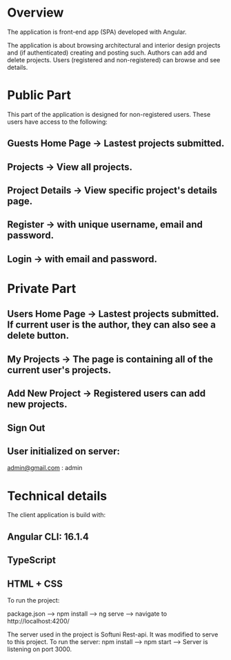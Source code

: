 # Overview
The application is front-end app (SPA) developed with Angular.

The application is about browsing architectural and interior design projects and (if authenticated) creating and posting such. Authors can add and delete projects. Users (registered and non-registered) can browse and see details.

# Public Part
This part of the application is designed for non-registered users. These users have access to the following:

## Guests Home Page -> Lastest projects submitted.
## Projects -> View all projects.
## Project Details -> View specific project's details page.
## Register -> with unique username, email and password.
## Login -> with email and password.

# Private Part
## Users Home Page -> Lastest projects submitted. If current user is the author, they can also see a delete button.
## My Projects -> The page is containing all of the current user's projects.
## Add New Project -> Registered users can add new projects.
## Sign Out

## User initialized on server:
admin@gmail.com : admin

# Technical details
The client application is build with:

## Angular CLI: 16.1.4
## TypeScript
## HTML + CSS

To run the project:

package.json --> npm install --> ng serve --> navigate to http://localhost:4200/

The server used in the project is Softuni Rest-api. It was modified to serve to this project.
To run the server:
npm install --> npm start --> Server is listening on port 3000.
